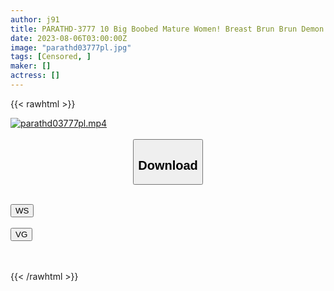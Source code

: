 ```yaml
---
author: j91
title: PARATHD-3777 10 Big Boobed Mature Women! Breast Brun Brun Demon Iki Explosive Saddle DX (8)
date: 2023-08-06T03:00:00Z
image: "parathd03777pl.jpg"
tags: [Censored, ]
maker: []
actress: []
---
```



{{< rawhtml >}}

<div class="video" data-videoid="wjbr5nmhvnn6">
    <a href="javascript:;">
        <img src="https://my.j91.asia/posts/parathd03777pl/parathd03777pl.jpg" width="WIDTH" height="HEIGHT" alt="parathd03777pl.mp4" loading="lazy">
    </a>
</div>

<script type="text/javascript" src="https://j91.asia/asset/on-demand-ws.js"></script>

<br>
  <link rel="stylesheet" href="https://j91.asia/asset/bs5.css">
  
  <center>
  <button class="btn btn-primary" type="button" data-bs-toggle="collapse" data-bs-target=".multi-collapse" aria-expanded="false" aria-controls="multiCollapseExample1 multiCollapseExample2"><h2>Download</h2></button></center>
</p>
<div class="row">
  <div class="col">
    <div class="collapse multi-collapse" id="multiCollapseExample1">
      <div class="card card-body">
	      	      <br>
<div class="buttons">  
<a href="https://wolfstream.tv/wjbr5nmhvnn6"><button class="btn-hover color-3"><i class="fa fa-download"></i> WS</button></a></div>
    </div>
  </div>
</div>
  <div class="col">
    <div class="collapse multi-collapse" id="multiCollapseExample2">
      <div class="card card-body">
	      <br>
<div class="buttons">
    <a href="https://vgembed.com/v/QNB7xA64z2E0WG9"><button class="btn-hover color-9"><i class="fa fa-download"></i> VG</button></a></div>
<br><br>
      </div>
    </div>
  </div>
</div>

{{< /rawhtml >}}